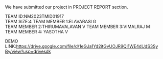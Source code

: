We have submitted our project in PROJECT REPORT section.                                                                                                                                

TEAM ID:NM2023TMID01917                                                                                                                                                 
TEAM SIZE:4
TEAM MEMBER 1:ELAVARASI G                                                                                                                             
TEAM MEMBER 2:THIRUMAVALAVAN V
TEAM MEMBER 3:VIMALRAJ M
TEAM MEMBER 4: YASOTHA V





DEMO LINK:https://drive.google.com/file/d/1eGJa1Yd2itGvUOJR9Ql1WE4dUdS3SyBy/view?usp=drivesdk
